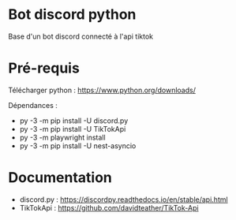 # Bot discord python
Base d'un bot discord connecté à l'api tiktok

# Pré-requis

Télécharger python :
https://www.python.org/downloads/

Dépendances :
- py -3 -m pip install -U discord.py
- py -3 -m pip install -U TikTokApi
- py -3 -m playwright install
- py -3 -m pip install -U nest-asyncio

# Documentation
- discord.py : https://discordpy.readthedocs.io/en/stable/api.html
- TikTokApi : https://github.com/davidteather/TikTok-Api
